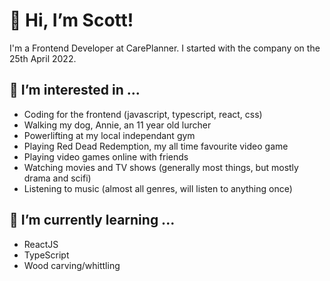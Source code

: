 # 👋 Hi, I’m Scott!

I'm a Frontend Developer at CarePlanner. I started with the company on the 25th April 2022.

## 👀 I’m interested in ...

- Coding for the frontend (javascript, typescript, react, css)
- Walking my dog, Annie, an 11 year old lurcher
- Powerlifting at my local independant gym
- Playing Red Dead Redemption, my all time favourite video game
- Playing video games online with friends
- Watching movies and TV shows (generally most things, but mostly drama and scifi)
- Listening to music (almost all genres, will listen to anything once)

## 🌱 I’m currently learning ...

- ReactJS
- TypeScript
- Wood carving/whittling
